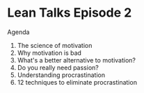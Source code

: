 # Lean Talks Episode 2

Agenda

1. The science of motivation
2. Why motivation is bad
3. What's a better alternative to motivation?
4. Do you really need passion?
5. Understanding procrastination
6. 12 techniques to eliminate procrastination